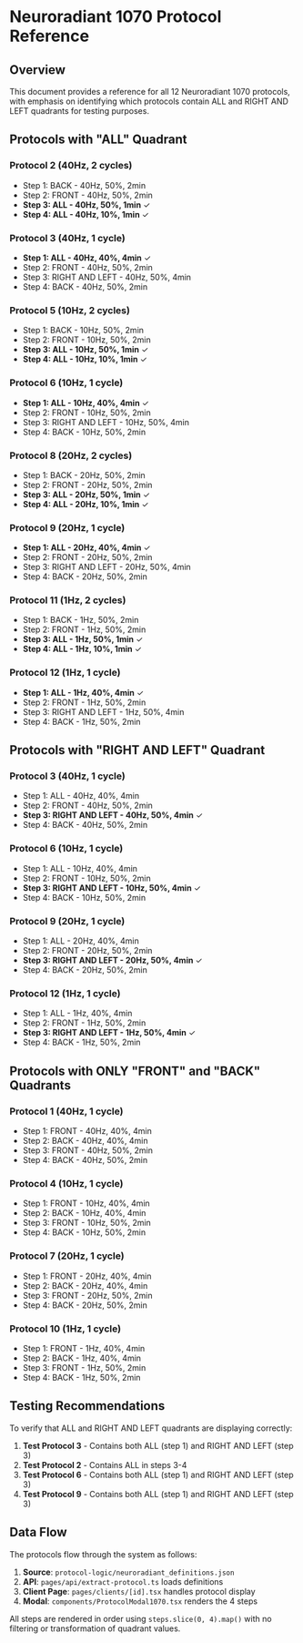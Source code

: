 # Neuroradiant 1070 Protocol Reference

## Overview
This document provides a reference for all 12 Neuroradiant 1070 protocols, with emphasis on identifying which protocols contain ALL and RIGHT AND LEFT quadrants for testing purposes.

## Protocols with "ALL" Quadrant

### Protocol 2 (40Hz, 2 cycles)
- Step 1: BACK - 40Hz, 50%, 2min
- Step 2: FRONT - 40Hz, 50%, 2min
- **Step 3: ALL - 40Hz, 50%, 1min** ✓
- **Step 4: ALL - 40Hz, 10%, 1min** ✓

### Protocol 3 (40Hz, 1 cycle)
- **Step 1: ALL - 40Hz, 40%, 4min** ✓
- Step 2: FRONT - 40Hz, 50%, 2min
- Step 3: RIGHT AND LEFT - 40Hz, 50%, 4min
- Step 4: BACK - 40Hz, 50%, 2min

### Protocol 5 (10Hz, 2 cycles)
- Step 1: BACK - 10Hz, 50%, 2min
- Step 2: FRONT - 10Hz, 50%, 2min
- **Step 3: ALL - 10Hz, 50%, 1min** ✓
- **Step 4: ALL - 10Hz, 10%, 1min** ✓

### Protocol 6 (10Hz, 1 cycle)
- **Step 1: ALL - 10Hz, 40%, 4min** ✓
- Step 2: FRONT - 10Hz, 50%, 2min
- Step 3: RIGHT AND LEFT - 10Hz, 50%, 4min
- Step 4: BACK - 10Hz, 50%, 2min

### Protocol 8 (20Hz, 2 cycles)
- Step 1: BACK - 20Hz, 50%, 2min
- Step 2: FRONT - 20Hz, 50%, 2min
- **Step 3: ALL - 20Hz, 50%, 1min** ✓
- **Step 4: ALL - 20Hz, 10%, 1min** ✓

### Protocol 9 (20Hz, 1 cycle)
- **Step 1: ALL - 20Hz, 40%, 4min** ✓
- Step 2: FRONT - 20Hz, 50%, 2min
- Step 3: RIGHT AND LEFT - 20Hz, 50%, 4min
- Step 4: BACK - 20Hz, 50%, 2min

### Protocol 11 (1Hz, 2 cycles)
- Step 1: BACK - 1Hz, 50%, 2min
- Step 2: FRONT - 1Hz, 50%, 2min
- **Step 3: ALL - 1Hz, 50%, 1min** ✓
- **Step 4: ALL - 1Hz, 10%, 1min** ✓

### Protocol 12 (1Hz, 1 cycle)
- **Step 1: ALL - 1Hz, 40%, 4min** ✓
- Step 2: FRONT - 1Hz, 50%, 2min
- Step 3: RIGHT AND LEFT - 1Hz, 50%, 4min
- Step 4: BACK - 1Hz, 50%, 2min

## Protocols with "RIGHT AND LEFT" Quadrant

### Protocol 3 (40Hz, 1 cycle)
- Step 1: ALL - 40Hz, 40%, 4min
- Step 2: FRONT - 40Hz, 50%, 2min
- **Step 3: RIGHT AND LEFT - 40Hz, 50%, 4min** ✓
- Step 4: BACK - 40Hz, 50%, 2min

### Protocol 6 (10Hz, 1 cycle)
- Step 1: ALL - 10Hz, 40%, 4min
- Step 2: FRONT - 10Hz, 50%, 2min
- **Step 3: RIGHT AND LEFT - 10Hz, 50%, 4min** ✓
- Step 4: BACK - 10Hz, 50%, 2min

### Protocol 9 (20Hz, 1 cycle)
- Step 1: ALL - 20Hz, 40%, 4min
- Step 2: FRONT - 20Hz, 50%, 2min
- **Step 3: RIGHT AND LEFT - 20Hz, 50%, 4min** ✓
- Step 4: BACK - 20Hz, 50%, 2min

### Protocol 12 (1Hz, 1 cycle)
- Step 1: ALL - 1Hz, 40%, 4min
- Step 2: FRONT - 1Hz, 50%, 2min
- **Step 3: RIGHT AND LEFT - 1Hz, 50%, 4min** ✓
- Step 4: BACK - 1Hz, 50%, 2min

## Protocols with ONLY "FRONT" and "BACK" Quadrants

### Protocol 1 (40Hz, 1 cycle)
- Step 1: FRONT - 40Hz, 40%, 4min
- Step 2: BACK - 40Hz, 40%, 4min
- Step 3: FRONT - 40Hz, 50%, 2min
- Step 4: BACK - 40Hz, 50%, 2min

### Protocol 4 (10Hz, 1 cycle)
- Step 1: FRONT - 10Hz, 40%, 4min
- Step 2: BACK - 10Hz, 40%, 4min
- Step 3: FRONT - 10Hz, 50%, 2min
- Step 4: BACK - 10Hz, 50%, 2min

### Protocol 7 (20Hz, 1 cycle)
- Step 1: FRONT - 20Hz, 40%, 4min
- Step 2: BACK - 20Hz, 40%, 4min
- Step 3: FRONT - 20Hz, 50%, 2min
- Step 4: BACK - 20Hz, 50%, 2min

### Protocol 10 (1Hz, 1 cycle)
- Step 1: FRONT - 1Hz, 40%, 4min
- Step 2: BACK - 1Hz, 40%, 4min
- Step 3: FRONT - 1Hz, 50%, 2min
- Step 4: BACK - 1Hz, 50%, 2min

## Testing Recommendations

To verify that ALL and RIGHT AND LEFT quadrants are displaying correctly:

1. **Test Protocol 3** - Contains both ALL (step 1) and RIGHT AND LEFT (step 3)
2. **Test Protocol 2** - Contains ALL in steps 3-4
3. **Test Protocol 6** - Contains both ALL (step 1) and RIGHT AND LEFT (step 3)
4. **Test Protocol 9** - Contains both ALL (step 1) and RIGHT AND LEFT (step 3)

## Data Flow

The protocols flow through the system as follows:

1. **Source**: `protocol-logic/neuroradiant_definitions.json`
2. **API**: `pages/api/extract-protocol.ts` loads definitions
3. **Client Page**: `pages/clients/[id].tsx` handles protocol display
4. **Modal**: `components/ProtocolModal1070.tsx` renders the 4 steps

All steps are rendered in order using `steps.slice(0, 4).map()` with no filtering or transformation of quadrant values.

